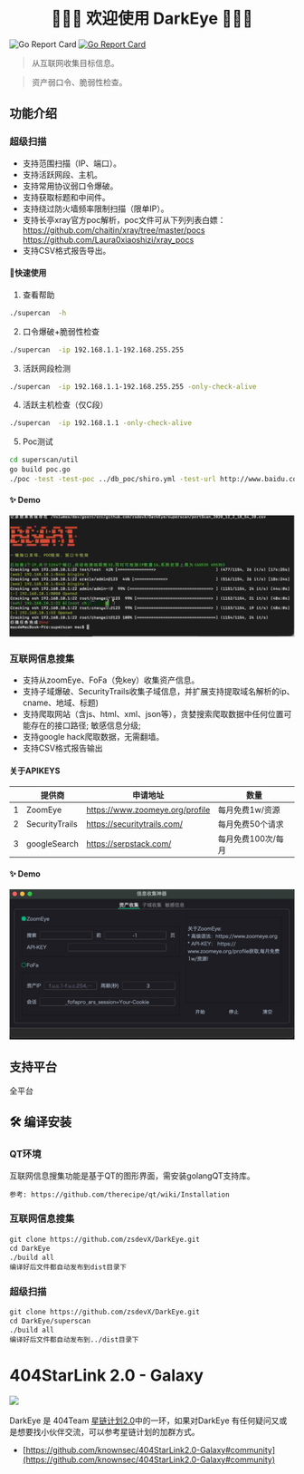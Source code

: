 <h1 align="center">👏👏👏 欢迎使用 DarkEye 👏👏👏</h1>

![Go Report Card](https://img.shields.io/github/release-date/zsdevX/DarkEye) [![Go Report Card](https://goreportcard.com/badge/github.com/zsdevX/DarkEye)](https://goreportcard.com/report/github.com/zsdevX/DarkEye)


> 从互联网收集目标信息。

> 资产弱口令、脆弱性检查。

## 功能介绍

### 超级扫描
- 支持范围扫描（IP、端口）。
- 支持活跃网段、主机。
- 支持常用协议弱口令爆破。
- 支持获取标题和中间件。
- 支持绕过防火墙频率限制扫描（限单IP）。
- 支持长亭xray官方poc解析，poc文件可从下列列表白嫖：
    https://github.com/chaitin/xray/tree/master/pocs
    https://github.com/Laura0xiaoshizi/xray_pocs
- 支持CSV格式报告导出。

#### 🚀快速使用 
1. 查看帮助
```bash
./supercan  -h
```
2. 口令爆破+脆弱性检查
```bash
./supercan  -ip 192.168.1.1-192.168.255.255
```
3. 活跃网段检测
```bash
./supercan  -ip 192.168.1.1-192.168.255.255 -only-check-alive
```
4. 活跃主机检查（仅C段）
```bash
./supercan  -ip 192.168.1.1 -only-check-alive
```
5. Poc测试
```bash
cd superscan/util
go build poc.go
./poc -test -test-poc ../db_poc/shiro.yml -test-url http://www.baidu.com
```
#### ✨ Demo
![avatar](screenshot/superscan.jpg)

### 互联网信息搜集
- 支持从zoomEye、FoFa（免key）收集资产信息。
- 支持子域爆破、SecurityTrails收集子域信息，并扩展支持提取域名解析的ip、cname、地域、标题)
- 支持爬取网站（含js、html、xml、json等），贪婪搜索爬取数据中任何位置可能存在的接口路径; 敏感信息分级;
- 支持google hack爬取数据，无需翻墙。
- 支持CSV格式报告输出  

#### 关于APIKEYS
 |  | 提供商   | 申请地址 | 数量 |
 | ----- | --------- | ----------- | ------- |
 | 1 | ZoomEye |   https://www.zoomeye.org/profile          |    每月免费1w/资源     |
 | 2  | SecurityTrails     |  https://securitytrails.com/    |    每月免费50个请求      |
 | 3  | googleSearch     | https://serpstack.com/    |    每月免费100次/每月     |
 
#### ✨ Demo
![avatar](screenshot/darkeye.gif)


## 支持平台
全平台


## 🛠 编译安装

### QT环境
互联网信息搜集功能是基于QT的图形界面，需安装golangQT支持库。
```qt
参考: https://github.com/therecipe/qt/wiki/Installation
```

### 互联网信息搜集
```golnag
git clone https://github.com/zsdevX/DarkEye.git
cd DarkEye
./build all
编译好后文件都自动发布到dist目录下
```

### 超级扫描
```golang
git clone https://github.com/zsdevX/DarkEye.git
cd DarkEye/superscan
./build all
编译好后文件都自动发布到../dist目录下
```

# 404StarLink 2.0 - Galaxy
![](https://github.com/knownsec/404StarLink-Project/raw/master/logo.png)

DarkEye 是 404Team [星链计划2.0](https://github.com/knownsec/404StarLink2.0-Galaxy)中的一环，如果对DarkEye 有任何疑问又或是想要找小伙伴交流，可以参考星链计划的加群方式。

- [https://github.com/knownsec/404StarLink2.0-Galaxy#community](https://github.com/knownsec/404StarLink2.0-Galaxy#community)


